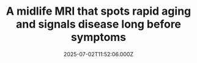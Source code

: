 ---
title: "A midlife MRI that spots rapid aging and signals disease long before symptoms"
date: 2025-07-02T11:52:06.000Z
category: Health
externalLink: "https://www.sciencedaily.com/releases/2025/07/250702074312.htm"
image: ""
excerpt: "A new brain scan tool shows how quickly your body and mind are aging. It can spot early signs of diseases like dementia, long before symptoms begin. The scan looks at hidden clues in your brain to predict future health.…"
---